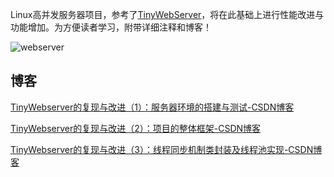 Linux高并发服务器项目，参考了[TinyWebServer](https://github.com/qinguoyi/TinyWebServer)，将在此基础上进行性能改进与功能增加。为方便读者学习，附带详细注释和博客！

![webserver](https://yzfzzz.oss-cn-shenzhen.aliyuncs.com/image/webserver.png)

## 博客

[TinyWebserver的复现与改进（1）：服务器环境的搭建与测试-CSDN博客](https://blog.csdn.net/henghuizan2771/article/details/141072609?spm=1001.2014.3001.5501)

[TinyWebserver的复现与改进（2）：项目的整体框架-CSDN博客](https://blog.csdn.net/henghuizan2771/article/details/141096303?spm=1001.2014.3001.5501)

[TinyWebserver的复现与改进（3）：线程同步机制类封装及线程池实现-CSDN博客](https://blog.csdn.net/henghuizan2771/article/details/141104436?spm=1001.2014.3001.5501)
